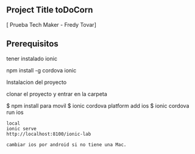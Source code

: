 ## Project Title toDoCorn

[ Prueba Tech Maker - Fredy Tovar]

## Prerequisitos

tener instalado ionic

npm install -g cordova ionic


Instalacion del proyecto

clonar el proyecto y entrar en la carpeta

$ npm install
para movil
$ ionic cordova platform add ios
$ ionic cordova run ios
```
local
ionic serve
http://localhost:8100/ionic-lab

cambiar ios por android si no tiene una Mac.

